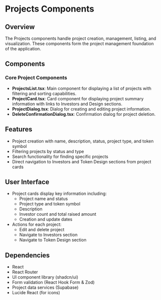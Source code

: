 # Projects Components

## Overview
The Projects components handle project creation, management, listing, and visualization. These components form the project management foundation of the application.

## Components

### Core Project Components
- **ProjectsList.tsx**: Main component for displaying a list of projects with filtering and sorting capabilities.
- **ProjectCard.tsx**: Card component for displaying project summary information with links to Investors and Design sections.
- **ProjectDialog.tsx**: Dialog for creating and editing project information.
- **DeleteConfirmationDialog.tsx**: Confirmation dialog for project deletion.

## Features
- Project creation with name, description, status, project type, and token symbol
- Filtering projects by status and type
- Search functionality for finding specific projects
- Direct navigation to Investors and Token Design sections from project cards

## User Interface
- Project cards display key information including:
  - Project name and status
  - Project type and token symbol
  - Description
  - Investor count and total raised amount
  - Creation and update dates
- Actions for each project:
  - Edit and delete project
  - Navigate to Investors section
  - Navigate to Token Design section

## Dependencies
- React
- React Router
- UI component library (shadcn/ui)
- Form validation (React Hook Form & Zod)
- Project data services (Supabase)
- Lucide React (for icons)